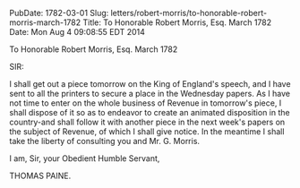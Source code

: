 PubDate: 1782-03-01
Slug: letters/robert-morris/to-honorable-robert-morris-march-1782
Title: To Honorable Robert Morris, Esq.  March 1782
Date: Mon Aug  4 09:08:55 EDT 2014

   To Honorable Robert Morris, Esq.  March 1782

   SIR:

   I shall get out a piece tomorrow on the King of England's speech, and I
   have sent to all the printers to secure a place in the Wednesday papers.
   As I have not time to enter on the whole business of Revenue in tomorrow's
   piece, I shall dispose of it so as to endeavor to create an animated
   disposition in the country-and shall follow it with another piece in the
   next week's papers on the subject of Revenue, of which I shall give
   notice. In the meantime I shall take the liberty of consulting you and Mr.
   G. Morris.

   I am, Sir, your Obedient Humble Servant,

   THOMAS PAINE.


